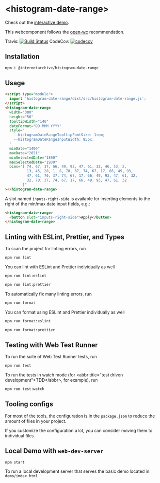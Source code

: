 # \<histogram-date-range>

Check out the [interactive demo](https://internetarchive.github.io/iaux-histogram-date-range/demo/).

This webcomponent follows the [open-wc](https://github.com/open-wc/open-wc) recommendation.

Travis:
[![Build Status](https://travis-ci.com/internetarchive/iaux-histogram-date-range.svg?branch=main)](https://travis-ci.com/internetarchive/iaux-histogram-date-range)
CodeCov: [![codecov](https://codecov.io/gh/internetarchive/iaux-histogram-date-range/branch/main/graph/badge.svg)](https://codecov.io/gh/internetarchive/iaux-histogram-date-range)

## Installation

```bash
npm i @internetarchive/histogram-date-range
```

## Usage

```html
<script type="module">
  import 'histogram-date-range/dist/src/histogram-date-range.js';
</script>
<histogram-date-range
  width="300"
  height="50"
  tooltipWidth="140"
  dateFormat="DD MMM YYYY"
  style="
    --histogramDateRangeTooltipFontSize: 1rem;
    --histogramDateRangeInputWidth: 85px;
  "
  minDate="1400"
  maxDate="2021"
  minSelectedDate="1800"
  maxSelectedDate="1900"
  bins="[ 74, 67, 17, 66, 49, 93, 47, 61, 32, 46, 53, 2,
          13, 45, 28, 1, 8, 70, 37, 74, 67, 17, 66, 49, 93,
          47, 61, 70, 37, 74, 67, 17, 66, 49, 93, 47, 61, 32,
          32, 70, 37, 74, 67, 17, 66, 49, 93, 47, 61, 32
        ]"
></histogram-date-range>
```

A slot named `inputs-right-side` is available for inserting elements to the right
of the min/max date input fields, e.g.:

```html
<histogram-date-range>
  <button slot="inputs-right-side">Apply</button>
</histogram-date-range>
```

## Linting with ESLint, Prettier, and Types

To scan the project for linting errors, run

```bash
npm run lint
```

You can lint with ESLint and Prettier individually as well

```bash
npm run lint:eslint
```

```bash
npm run lint:prettier
```

To automatically fix many linting errors, run

```bash
npm run format
```

You can format using ESLint and Prettier individually as well

```bash
npm run format:eslint
```

```bash
npm run format:prettier
```

## Testing with Web Test Runner

To run the suite of Web Test Runner tests, run

```bash
npm run test
```

To run the tests in watch mode (for &lt;abbr title=&#34;test driven development&#34;&gt;TDD&lt;/abbr&gt;, for example), run

```bash
npm run test:watch
```

## Tooling configs

For most of the tools, the configuration is in the `package.json` to reduce the amount of files in your project.

If you customize the configuration a lot, you can consider moving them to individual files.

## Local Demo with `web-dev-server`

```bash
npm start
```

To run a local development server that serves the basic demo located in `demo/index.html`
